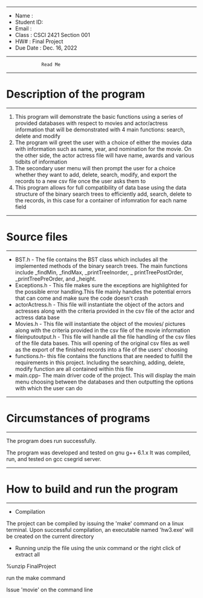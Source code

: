 *******************************************************
*  Name      : 
*  Student ID:
*  Email     : 
*  Class     :  CSCl 2421 Section 001
*  HW#       :  Final Project
*  Due Date  :  Dec. 16, 2022
*******************************************************


                 Read Me


*******************************************************
# Description of the program
*******************************************************
1. This program will demonstrate the basic functions using a series of provided databases with respect to movies
and actor/actress information that will be demonstrated with 4 main functions: search, delete and modify
2. The program will greet the user with a choice of either the movies data with information such as name, year, and 
nomination for the movie. On the other side, the actor actress file will have name, awards and various tidbits of 
information
3. The secondary user menu will then prompt the user for a choice whether they want to add, delete, search, modify, and
export the records to a new csv file once the user asks them to
4. This program allows for full compatibility of data base using the data structure of the binary search trees to 
efficiently add, search, delete to the records, in this case for a container of infomration for each name field


*******************************************************
# Source files
*******************************************************

* BST.h - The file contains the BST class which includes all the implemented methods of the binary
search trees. The main functions include _findMin, _findMax, _printTreeInorder, _ printTreePostOrder,
_printTreePreOrder, and _height.
* Exceptions.h - This file makes sure the exceptions are highlighted for the possible error handling.This file
mainly handles the potential errors that can come and make sure the code doesn't crash
* actorActress.h - This file will instantiate the object of the actors and actresses along with the criteria provided
in the csv file of the actor and actress data base
* Movies.h - This file will instantiate the object of the movies/ pictures along with the criteria provided
in the csv file of the movie information 
* fileinputoutput.h - This file will handle all the file handling of the csv files of the file data bases. This will 
opening of the original csv files as well as the export of the finished records into a file of the users' choosing
* functions.h- this file contains the functions that are needed to fulfill the requirements in this 
project. Including the searching, adding, delete, modify function are all contained within this file
* main.cpp- The main driver code of the project. This will display the main menu choosing between the databases and then
outputting the options with which the user can do

*******************************************************
# Circumstances of programs
*******************************************************

The program does run successfully.

The program was developed and tested on gnu g++ 6.1.x  It was
compiled, run, and tested on gcc csegrid server.


*******************************************************
# How to build and run the program
*******************************************************

 * Compilation

The project can be compiled by issuing the 'make' command on a linux terminal. Upon successful compilation,
an executable named 'hw3.exe' will be created on the current directory

* Running
unzip the file using the unix command or the right click of extract all

%unzip FinalProject

run the make command

Issue 'movie' on the command line 
